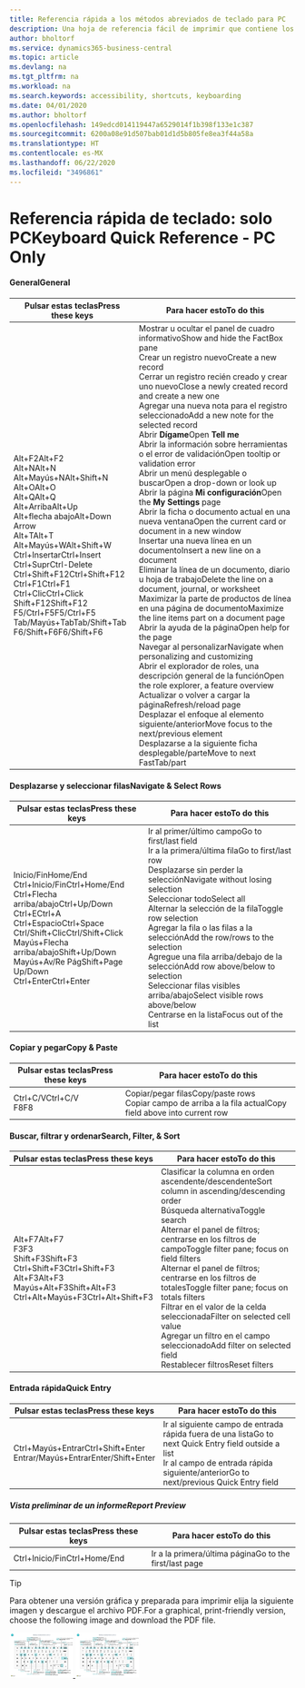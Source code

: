 ```yaml
---
title: Referencia rápida a los métodos abreviados de teclado para PC
description: Una hoja de referencia fácil de imprimir que contiene los métodos abreviados de teclado más populares para usuarios de PC.
author: bholtorf
ms.service: dynamics365-business-central
ms.topic: article
ms.devlang: na
ms.tgt_pltfrm: na
ms.workload: na
ms.search.keywords: accessibility, shortcuts, keyboarding
ms.date: 04/01/2020
ms.author: bholtorf
ms.openlocfilehash: 149edcd014119447a6529014f1b398f133e1c387
ms.sourcegitcommit: 6200a08e91d507bab01d1d5b805fe8ea3f44a58a
ms.translationtype: HT
ms.contentlocale: es-MX
ms.lasthandoff: 06/22/2020
ms.locfileid: "3496861"
---
```

# <a name="keyboard-quick-reference---pc-only"></a><span data-ttu-id="255d9-103">Referencia rápida de teclado: solo PC</span><span class="sxs-lookup"><span data-stu-id="255d9-103">Keyboard Quick Reference - PC Only</span></span>

#### <a name="general"></a><span data-ttu-id="255d9-104">General</span><span class="sxs-lookup"><span data-stu-id="255d9-104">General</span></span>
|<span data-ttu-id="255d9-105">Pulsar estas teclas</span><span class="sxs-lookup"><span data-stu-id="255d9-105">Press these keys</span></span>|<span data-ttu-id="255d9-106">Para hacer esto</span><span class="sxs-lookup"><span data-stu-id="255d9-106">To do this</span></span>|  
|-|-|
|<span data-ttu-id="255d9-107">Alt+F2</span><span class="sxs-lookup"><span data-stu-id="255d9-107">Alt+F2</span></span><br /><span data-ttu-id="255d9-108">Alt+N</span><span class="sxs-lookup"><span data-stu-id="255d9-108">Alt+N</span></span><br /><span data-ttu-id="255d9-109">Alt+Mayús+N</span><span class="sxs-lookup"><span data-stu-id="255d9-109">Alt+Shift+N</span></span><br /><span data-ttu-id="255d9-110">Alt+O</span><span class="sxs-lookup"><span data-stu-id="255d9-110">Alt+O</span></span><br /><span data-ttu-id="255d9-111">Alt+Q</span><span class="sxs-lookup"><span data-stu-id="255d9-111">Alt+Q</span></span><br /><span data-ttu-id="255d9-112">Alt+Arriba</span><span class="sxs-lookup"><span data-stu-id="255d9-112">Alt+Up</span></span><br /><span data-ttu-id="255d9-113">Alt+flecha abajo</span><span class="sxs-lookup"><span data-stu-id="255d9-113">Alt+Down Arrow</span></span><br /><span data-ttu-id="255d9-114">Alt+T</span><span class="sxs-lookup"><span data-stu-id="255d9-114">Alt+T</span></span><br /><span data-ttu-id="255d9-115">Alt+Mayús+W</span><span class="sxs-lookup"><span data-stu-id="255d9-115">Alt+Shift+W</span></span><br /><span data-ttu-id="255d9-116">Ctrl+Insertar</span><span class="sxs-lookup"><span data-stu-id="255d9-116">Ctrl+Insert</span></span><br /><span data-ttu-id="255d9-117">Ctrl+Supr</span><span class="sxs-lookup"><span data-stu-id="255d9-117">Ctrl-Delete</span></span><br /><span data-ttu-id="255d9-118">Ctrl+Shift+F12</span><span class="sxs-lookup"><span data-stu-id="255d9-118">Ctrl+Shift+F12</span></span><br /><span data-ttu-id="255d9-119">Ctrl+F1</span><span class="sxs-lookup"><span data-stu-id="255d9-119">Ctrl+F1</span></span><br /><span data-ttu-id="255d9-120">Ctrl+Clic</span><span class="sxs-lookup"><span data-stu-id="255d9-120">Ctrl+Click</span></span><br /><span data-ttu-id="255d9-121">Shift+F12</span><span class="sxs-lookup"><span data-stu-id="255d9-121">Shift+F12</span></span><br /><span data-ttu-id="255d9-122">F5/Ctrl+F5</span><span class="sxs-lookup"><span data-stu-id="255d9-122">F5/Ctrl+F5</span></span><br /><span data-ttu-id="255d9-123">Tab/Mayús+Tab</span><span class="sxs-lookup"><span data-stu-id="255d9-123">Tab/Shift+Tab</span></span><br /><span data-ttu-id="255d9-124">F6/Shift+F6</span><span class="sxs-lookup"><span data-stu-id="255d9-124">F6/Shift+F6</span></span><br />|<span data-ttu-id="255d9-125">Mostrar u ocultar el panel de cuadro informativo</span><span class="sxs-lookup"><span data-stu-id="255d9-125">Show and hide the FactBox pane</span></span><br /><span data-ttu-id="255d9-126">Crear un registro nuevo</span><span class="sxs-lookup"><span data-stu-id="255d9-126">Create a new record</span></span><br /><span data-ttu-id="255d9-127">Cerrar un registro recién creado y crear uno nuevo</span><span class="sxs-lookup"><span data-stu-id="255d9-127">Close a newly created record and create a new one</span></span><br /><span data-ttu-id="255d9-128">Agregar una nueva nota para el registro seleccionado</span><span class="sxs-lookup"><span data-stu-id="255d9-128">Add a new note for the selected record</span></span><br /><span data-ttu-id="255d9-129">Abrir **Dígame**</span><span class="sxs-lookup"><span data-stu-id="255d9-129">Open **Tell me**</span></span><br /><span data-ttu-id="255d9-130">Abrir la información sobre herramientas o el error de validación</span><span class="sxs-lookup"><span data-stu-id="255d9-130">Open tooltip or validation error</span></span><br /><span data-ttu-id="255d9-131">Abrir un menú desplegable o buscar</span><span class="sxs-lookup"><span data-stu-id="255d9-131">Open a drop-down or look up</span></span><br /><span data-ttu-id="255d9-132">Abrir la página **Mi configuración**</span><span class="sxs-lookup"><span data-stu-id="255d9-132">Open the **My Settings** page</span></span><br /><span data-ttu-id="255d9-133">Abrir la ficha o documento actual en una nueva ventana</span><span class="sxs-lookup"><span data-stu-id="255d9-133">Open the current card or document in a new window</span></span><br /><span data-ttu-id="255d9-134">Insertar una nueva línea en un documento</span><span class="sxs-lookup"><span data-stu-id="255d9-134">Insert a new line on a document</span></span><br /><span data-ttu-id="255d9-135">Eliminar la línea de un documento, diario u hoja de trabajo</span><span class="sxs-lookup"><span data-stu-id="255d9-135">Delete the line on a document, journal, or worksheet</span></span><br /><span data-ttu-id="255d9-136">Maximizar la parte de productos de línea en una página de documento</span><span class="sxs-lookup"><span data-stu-id="255d9-136">Maximize the line items part on a document page</span></span><br /><span data-ttu-id="255d9-137">Abrir la ayuda de la página</span><span class="sxs-lookup"><span data-stu-id="255d9-137">Open help for the page</span></span><br /><span data-ttu-id="255d9-138">Navegar al personalizar</span><span class="sxs-lookup"><span data-stu-id="255d9-138">Navigate when personalizing and customizing</span></span><br /><span data-ttu-id="255d9-139">Abrir el explorador de roles, una descripción general de la función</span><span class="sxs-lookup"><span data-stu-id="255d9-139">Open the role explorer, a feature overview</span></span><br /><span data-ttu-id="255d9-140">Actualizar o volver a cargar la página</span><span class="sxs-lookup"><span data-stu-id="255d9-140">Refresh/reload page</span></span><br /><span data-ttu-id="255d9-141">Desplazar el enfoque al elemento siguiente/anterior</span><span class="sxs-lookup"><span data-stu-id="255d9-141">Move focus to the next/previous element</span></span><br /><span data-ttu-id="255d9-142">Desplazarse a la siguiente ficha desplegable/parte</span><span class="sxs-lookup"><span data-stu-id="255d9-142">Move to next FastTab/part</span></span>|

#### <a name="navigate--select-rows"></a><span data-ttu-id="255d9-143">Desplazarse y seleccionar filas</span><span class="sxs-lookup"><span data-stu-id="255d9-143">Navigate & Select Rows</span></span>
|<span data-ttu-id="255d9-144">Pulsar estas teclas</span><span class="sxs-lookup"><span data-stu-id="255d9-144">Press these keys</span></span>|<span data-ttu-id="255d9-145">Para hacer esto</span><span class="sxs-lookup"><span data-stu-id="255d9-145">To do this</span></span>|
|-|-|
|<span data-ttu-id="255d9-146">Inicio/Fin</span><span class="sxs-lookup"><span data-stu-id="255d9-146">Home/End</span></span><br /><span data-ttu-id="255d9-147">Ctrl+Inicio/Fin</span><span class="sxs-lookup"><span data-stu-id="255d9-147">Ctrl+Home/End</span></span> <br /><span data-ttu-id="255d9-148">Ctrl+Flecha arriba/abajo</span><span class="sxs-lookup"><span data-stu-id="255d9-148">Ctrl+Up/Down</span></span><br /><span data-ttu-id="255d9-149">Ctrl+E</span><span class="sxs-lookup"><span data-stu-id="255d9-149">Ctrl+A</span></span> <br /><span data-ttu-id="255d9-150">Ctrl+Espacio</span><span class="sxs-lookup"><span data-stu-id="255d9-150">Ctrl+Space</span></span><br /><span data-ttu-id="255d9-151">Ctrl/Shift+Clic</span><span class="sxs-lookup"><span data-stu-id="255d9-151">Ctrl/Shift+Click</span></span><br /><span data-ttu-id="255d9-152">Mayús+Flecha arriba/abajo</span><span class="sxs-lookup"><span data-stu-id="255d9-152">Shift+Up/Down</span></span><br /><span data-ttu-id="255d9-153">Mayús+Av/Re Pág</span><span class="sxs-lookup"><span data-stu-id="255d9-153">Shift+Page Up/Down</span></span><br /><span data-ttu-id="255d9-154">Ctrl+Enter</span><span class="sxs-lookup"><span data-stu-id="255d9-154">Ctrl+Enter</span></span>|<span data-ttu-id="255d9-155">Ir al primer/último campo</span><span class="sxs-lookup"><span data-stu-id="255d9-155">Go to first/last field</span></span><br /><span data-ttu-id="255d9-156">Ir a la primera/última fila</span><span class="sxs-lookup"><span data-stu-id="255d9-156">Go to first/last row</span></span><br /><span data-ttu-id="255d9-157">Desplazarse sin perder la selección</span><span class="sxs-lookup"><span data-stu-id="255d9-157">Navigate without losing selection</span></span><br /><span data-ttu-id="255d9-158">Seleccionar todo</span><span class="sxs-lookup"><span data-stu-id="255d9-158">Select all</span></span><br /><span data-ttu-id="255d9-159">Alternar la selección de la fila</span><span class="sxs-lookup"><span data-stu-id="255d9-159">Toggle row selection</span></span><br /> <span data-ttu-id="255d9-160">Agregar la fila o las filas a la selección</span><span class="sxs-lookup"><span data-stu-id="255d9-160">Add the row/rows to the selection</span></span><br /><span data-ttu-id="255d9-161">Agregue una fila arriba/debajo de la selección</span><span class="sxs-lookup"><span data-stu-id="255d9-161">Add row above/below to selection</span></span><br /><span data-ttu-id="255d9-162">Seleccionar filas visibles arriba/abajo</span><span class="sxs-lookup"><span data-stu-id="255d9-162">Select visible rows above/below</span></span> <br /><span data-ttu-id="255d9-163">Centrarse en la lista</span><span class="sxs-lookup"><span data-stu-id="255d9-163">Focus out of the list</span></span>|

#### <a name="copy--paste"></a><span data-ttu-id="255d9-164">Copiar y pegar</span><span class="sxs-lookup"><span data-stu-id="255d9-164">Copy & Paste</span></span>
|<span data-ttu-id="255d9-165">Pulsar estas teclas</span><span class="sxs-lookup"><span data-stu-id="255d9-165">Press these keys</span></span>|<span data-ttu-id="255d9-166">Para hacer esto</span><span class="sxs-lookup"><span data-stu-id="255d9-166">To do this</span></span>|
|-|-|
|<span data-ttu-id="255d9-167">Ctrl+C/V</span><span class="sxs-lookup"><span data-stu-id="255d9-167">Ctrl+C/V</span></span><br /><span data-ttu-id="255d9-168">F8</span><span class="sxs-lookup"><span data-stu-id="255d9-168">F8</span></span>|<span data-ttu-id="255d9-169">Copiar/pegar filas</span><span class="sxs-lookup"><span data-stu-id="255d9-169">Copy/paste rows</span></span><br /><span data-ttu-id="255d9-170">Copiar campo de arriba a la fila actual</span><span class="sxs-lookup"><span data-stu-id="255d9-170">Copy field above into current row</span></span>|

#### <a name="search-filter--sort"></a><span data-ttu-id="255d9-171">Buscar, filtrar y ordenar</span><span class="sxs-lookup"><span data-stu-id="255d9-171">Search, Filter, & Sort</span></span>
|<span data-ttu-id="255d9-172">Pulsar estas teclas</span><span class="sxs-lookup"><span data-stu-id="255d9-172">Press these keys</span></span>|<span data-ttu-id="255d9-173">Para hacer esto</span><span class="sxs-lookup"><span data-stu-id="255d9-173">To do this</span></span>|
|-|-|
|<span data-ttu-id="255d9-174">Alt+F7</span><span class="sxs-lookup"><span data-stu-id="255d9-174">Alt+F7</span></span><br /><span data-ttu-id="255d9-175">F3</span><span class="sxs-lookup"><span data-stu-id="255d9-175">F3</span></span><br /><span data-ttu-id="255d9-176">Shift+F3</span><span class="sxs-lookup"><span data-stu-id="255d9-176">Shift+F3</span></span><br /><span data-ttu-id="255d9-177">Ctrl+Shift+F3</span><span class="sxs-lookup"><span data-stu-id="255d9-177">Ctrl+Shift+F3</span></span><br /><span data-ttu-id="255d9-178">Alt+F3</span><span class="sxs-lookup"><span data-stu-id="255d9-178">Alt+F3</span></span><br /><span data-ttu-id="255d9-179">Mayús+Alt+F3</span><span class="sxs-lookup"><span data-stu-id="255d9-179">Shift+Alt+F3</span></span><br /><span data-ttu-id="255d9-180">Ctrl+Alt+Mayús+F3</span><span class="sxs-lookup"><span data-stu-id="255d9-180">Ctrl+Alt+Shift+F3</span></span>|<span data-ttu-id="255d9-181">Clasificar la columna en orden ascendente/descendente</span><span class="sxs-lookup"><span data-stu-id="255d9-181">Sort column in ascending/descending order</span></span><br /><span data-ttu-id="255d9-182">Búsqueda alternativa</span><span class="sxs-lookup"><span data-stu-id="255d9-182">Toggle search</span></span><br /><span data-ttu-id="255d9-183">Alternar el panel de filtros; centrarse en los filtros de campo</span><span class="sxs-lookup"><span data-stu-id="255d9-183">Toggle filter pane; focus on field filters</span></span><br /><span data-ttu-id="255d9-184">Alternar el panel de filtros; centrarse en los filtros de totales</span><span class="sxs-lookup"><span data-stu-id="255d9-184">Toggle filter pane; focus on totals filters</span></span><br /><span data-ttu-id="255d9-185">Filtrar en el valor de la celda seleccionada</span><span class="sxs-lookup"><span data-stu-id="255d9-185">Filter on selected cell value</span></span><br /><span data-ttu-id="255d9-186">Agregar un filtro en el campo seleccionado</span><span class="sxs-lookup"><span data-stu-id="255d9-186">Add filter on selected field</span></span><br /><span data-ttu-id="255d9-187">Restablecer filtros</span><span class="sxs-lookup"><span data-stu-id="255d9-187">Reset filters</span></span>|

#### <a name="quick-entry"></a><span data-ttu-id="255d9-188">Entrada rápida</span><span class="sxs-lookup"><span data-stu-id="255d9-188">Quick Entry</span></span>
|<span data-ttu-id="255d9-189">Pulsar estas teclas</span><span class="sxs-lookup"><span data-stu-id="255d9-189">Press these keys</span></span>|<span data-ttu-id="255d9-190">Para hacer esto</span><span class="sxs-lookup"><span data-stu-id="255d9-190">To do this</span></span>|
|-|-|
|<span data-ttu-id="255d9-191">Ctrl+Mayús+Entrar</span><span class="sxs-lookup"><span data-stu-id="255d9-191">Ctrl+Shift+Enter</span></span><br /><span data-ttu-id="255d9-192">Entrar/Mayús+Entrar</span><span class="sxs-lookup"><span data-stu-id="255d9-192">Enter/Shift+Enter</span></span>|<span data-ttu-id="255d9-193">Ir al siguiente campo de entrada rápida fuera de una lista</span><span class="sxs-lookup"><span data-stu-id="255d9-193">Go to next Quick Entry field outside a list</span></span><br /><span data-ttu-id="255d9-194">Ir al campo de entrada rápida siguiente/anterior</span><span class="sxs-lookup"><span data-stu-id="255d9-194">Go to next/previous Quick Entry field</span></span>|


##### <a name="report-preview"></a><span data-ttu-id="255d9-195">Vista preliminar de un informe</span><span class="sxs-lookup"><span data-stu-id="255d9-195">Report Preview</span></span>
|<span data-ttu-id="255d9-196">Pulsar estas teclas</span><span class="sxs-lookup"><span data-stu-id="255d9-196">Press these keys</span></span>|<span data-ttu-id="255d9-197">Para hacer esto</span><span class="sxs-lookup"><span data-stu-id="255d9-197">To do this</span></span>|
|-|-|
|<span data-ttu-id="255d9-198">Ctrl+Inicio/Fin</span><span class="sxs-lookup"><span data-stu-id="255d9-198">Ctrl+Home/End</span></span>|<span data-ttu-id="255d9-199">Ir a la primera/última página</span><span class="sxs-lookup"><span data-stu-id="255d9-199">Go to the first/last page</span></span>|

> [!TIP]
> <span data-ttu-id="255d9-200">Para obtener una versión gráfica y preparada para imprimir elija la siguiente imagen y descargue el archivo PDF.</span><span class="sxs-lookup"><span data-stu-id="255d9-200">For a graphical, print-friendly version, choose the following image and download the PDF file.</span></span>
>
> <span data-ttu-id="255d9-201">[ ![](media/keyboard_shortcut_inline.png) ](media/keyboard_shortcuts.pdf "Icono que abre un PDF")</span><span class="sxs-lookup"><span data-stu-id="255d9-201">[ ![](media/keyboard_shortcut_inline.png) ](media/keyboard_shortcuts.pdf "Icon that opens a PDF")</span></span>
